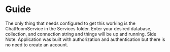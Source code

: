 # Guide

The only thing that needs configured to get this working is
the ChatRoomService in the Services folder. Enter your desired
database, collection, and connection string and things will be up
and running.
Side Note: Application was built with authorization and authentication
but there is no need to create an account.
